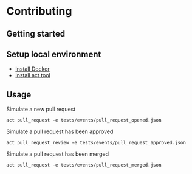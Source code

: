 # Contributing

## Getting started

## Setup local environment

* [Install Docker](https://docs.docker.com/get-docker/)
* [Install act tool](https://github.com/nektos/act)

## Usage

Simulate a new pull request

```
act pull_request -e tests/events/pull_request_opened.json
```

Simulate a pull request has been approved

```
act pull_request_review -e tests/events/pull_request_approved.json
```

Simulate a pull request has been merged

```
act pull_request -e tests/events/pull_request_merged.json
```
